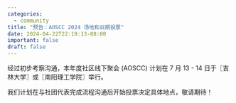 ```yaml
---
categories:
  - community
title: "预告：AOSCC 2024 场地和日期投票"
date: 2024-04-22T22:19:13-08:00
important: false
draft: false
---
```


经过初步考察沟通，本年度社区线下聚会 (AOSCC) 计划在 7 月 13 - 14 日于〖吉林大学〗或〖南阳理工学院〗举行。

我们计划在与社团代表完成流程沟通后开始投票决定具体地点，敬请期待！